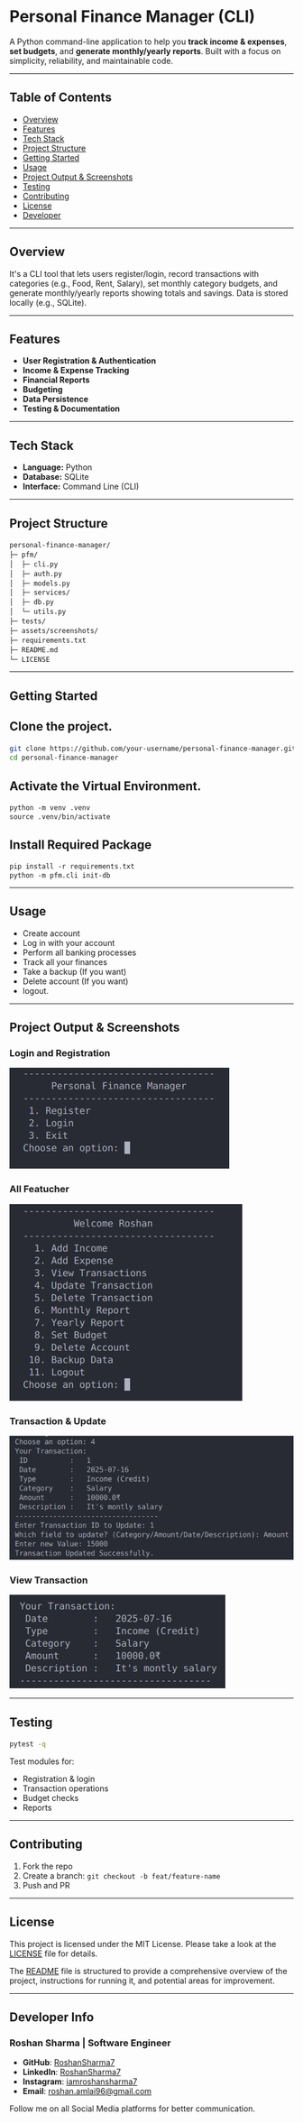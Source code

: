 
# Personal Finance Manager (CLI)

A Python command-line application to help you **track income & expenses**, **set budgets**, and **generate monthly/yearly reports**. Built with a focus on simplicity, reliability, and maintainable code.

---

## Table of Contents

- [Overview](#overview)  
- [Features](#features)  
- [Tech Stack](#tech-stack)  
- [Project Structure](#project-structure)  
- [Getting Started](#getting-started)  
- [Usage](#usage)
- [Project Output & Screenshots](#project-output--screenshots)  
- [Testing](#testing)
- [Contributing](#contributing)  
- [License](#license)
- [Developer](#developer-info)

---

## Overview

It's a CLI tool that lets users register/login, record transactions with categories (e.g., Food, Rent, Salary), set monthly category budgets, and generate monthly/yearly reports showing totals and savings. Data is stored locally (e.g., SQLite).

---

## Features

- **User Registration & Authentication**
- **Income & Expense Tracking**
- **Financial Reports**
- **Budgeting**
- **Data Persistence**
- **Testing & Documentation**

---

## Tech Stack

- **Language:** Python  
- **Database:** SQLite  
- **Interface:** Command Line (CLI)

---

## Project Structure

```txt
personal-finance-manager/
├─ pfm/
│  ├─ cli.py
│  ├─ auth.py
│  ├─ models.py
│  ├─ services/
│  ├─ db.py
│  └─ utils.py
├─ tests/
├─ assets/screenshots/
├─ requirements.txt
├─ README.md
└─ LICENSE
```

---

## Getting Started
## Clone the project.
```bash
git clone https://github.com/your-username/personal-finance-manager.git
cd personal-finance-manager
```

## Activate the Virtual Environment.
```
python -m venv .venv
source .venv/bin/activate
```

## Install Required Package
```
pip install -r requirements.txt
python -m pfm.cli init-db
```

---

## Usage

- Create account
- Log in with your account
- Perform all banking processes
- Track all your finances
- Take a backup (If you want)
- Delete account (If you want)
- logout.
  

---

## Project Output & Screenshots

### Login and Registration
![Login](screenshort/login.png)

### All Featucher
![Report](screenshort/welcome.png)

### Transaction & Update
![Transaction](screenshort/update.png)

### View Transaction
![View](screenshort/View.png)

---

## Testing

```bash
pytest -q
```

Test modules for:
- Registration & login  
- Transaction operations  
- Budget checks  
- Reports

---

## Contributing

1. Fork the repo  
2. Create a branch: `git checkout -b feat/feature-name`  
3. Push and PR

---

## License

This project is licensed under the MIT License. Please take a look at the [LICENSE](License.md) file for details.

The [README](README.md) file is structured to provide a comprehensive overview of the project, instructions for running it, and potential areas for improvement.

---

## Developer Info
### Roshan Sharma | Software Engineer 
- **GitHub**: [RoshanSharma7](https://github.com/RoshanSharma7)
- **LinkedIn**: [RoshanSharma7](https://www.linkedin.com/in/roshan-sharma7)
- **Instagram**: [iamroshansharma7](https://www.instagram.com/iamroshansharma7/)
- **Email**: roshan.amlai96@gmail.com

Follow me on all Social Media platforms for better communication.
